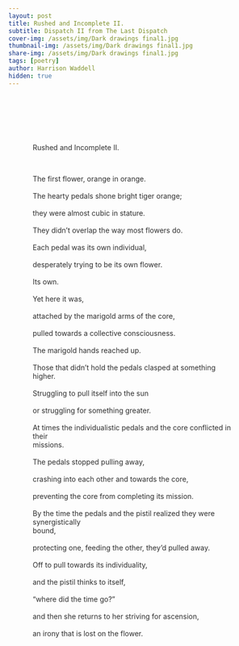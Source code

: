 ```yaml
---
layout: post
title: Rushed and Incomplete II.  
subtitle: Dispatch II from The Last Dispatch
cover-img: /assets/img/Dark drawings final1.jpg
thumbnail-img: /assets/img/Dark drawings final1.jpg
share-img: /assets/img/Dark drawings final1.jpg
tags: [poetry]
author: Harrison Waddell
hidden: true
---
```


<div style="
  background-image: url('{{ '/assets/img/ItoIV.jpg' | relative_url }}');
  background-size: cover;
  background-position: center;
  padding: 3rem;
  color: #2f2f2f;
  white-space: pre-wrap;
">

Rushed and Incomplete II.  

The first flower, orange in orange.  
The hearty pedals shone bright tiger orange;  
they were almost cubic in stature.  
They didn’t overlap the way most flowers do.  
Each pedal was its own individual,  
desperately trying to be its own flower.  
Its own.  
Yet here it was,  
attached by the marigold arms of the core,  
pulled towards a collective consciousness.  
The marigold hands reached up.  
Those that didn’t hold the pedals clasped at something higher.  
Struggling to pull itself into the sun  
or struggling for something greater.  
At times the individualistic pedals and the core conflicted in their missions.  
The pedals stopped pulling away,  
crashing into each other and towards the core,  
preventing the core from completing its mission.  
By the time the pedals and the pistil realized they were synergistically bound,  
protecting one, feeding the other, they’d pulled away.  
Off to pull towards its individuality,  
and the pistil thinks to itself,  
“where did the time go?”  
and then she returns to her striving for ascension,  
an irony that is lost on the flower.  

</div>
